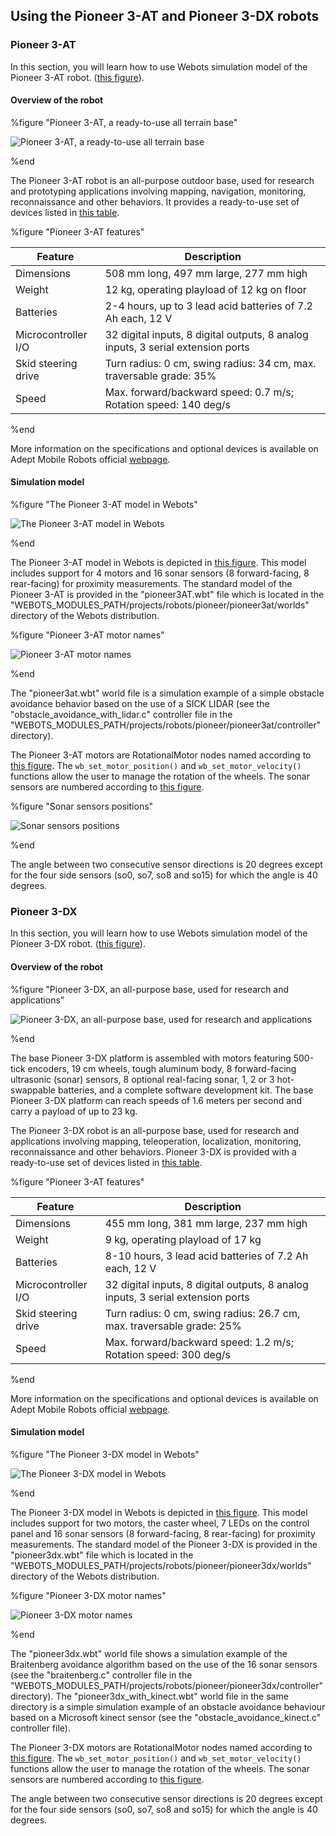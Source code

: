 ## Using the Pioneer 3-AT and Pioneer 3-DX robots

### Pioneer 3-AT

In this section, you will learn how to use Webots simulation model of the
Pioneer 3-AT robot. ([this
figure](using-the-pioneer-3-at-and-pioneer-3-dx-robots.md#pioneer-3-at-a-ready-to-use-all-terrain-base)).

#### Overview of the robot

%figure "Pioneer 3-AT, a ready-to-use all terrain base"

![Pioneer 3-AT, a ready-to-use all terrain base](png/pioneer3at_real.png)

%end

The Pioneer 3-AT robot is an all-purpose outdoor base, used for research and
prototyping applications involving mapping, navigation, monitoring,
reconnaissance and other behaviors. It provides a ready-to-use set of devices
listed in [this
table](using-the-pioneer-3-at-and-pioneer-3-dx-robots.md#pioneer-3-at-features).

%figure "Pioneer 3-AT features"

| Feature | Description |
| --- | --- |
| Dimensions | 508 mm long, 497 mm large, 277 mm high |
| Weight | 12 kg, operating playload of 12 kg on floor |
| Batteries | 2-4 hours, up to 3 lead acid batteries of 7.2 Ah each, 12 V |
| Microcontroller I/O | 32 digital inputs, 8 digital outputs, 8 analog inputs, 3 serial extension ports |
| Skid steering drive | Turn radius: 0 cm, swing radius: 34 cm, max. traversable grade: 35% |
| Speed | Max. forward/backward speed: 0.7 m/s; Rotation speed: 140 deg/s |

%end

More information on the specifications and optional devices is available on
Adept Mobile Robots official
[webpage](http://www.mobilerobots.com/ResearchRobots/ResearchRobots/P3AT.aspx).

#### Simulation model

%figure "The Pioneer 3-AT model in Webots"

![The Pioneer 3-AT model in Webots](png/pioneer3at.png)

%end

The Pioneer 3-AT model in Webots is depicted in [this
figure](using-the-pioneer-3-at-and-pioneer-3-dx-robots.md#the-pioneer-3-at-model-in-webots).
This model includes support for 4 motors and 16 sonar sensors (8 forward-facing,
8 rear-facing) for proximity measurements. The standard model of the Pioneer
3-AT is provided in the "pioneer3AT.wbt" file which is located in the
"WEBOTS\_MODULES\_PATH/projects/robots/pioneer/pioneer3at/worlds" directory of
the Webots distribution.

%figure "Pioneer 3-AT motor names"

![Pioneer 3-AT motor names](png/pioneer3at_wheels.png)

%end

The "pioneer3at.wbt" world file is a simulation example of a simple obstacle
avoidance behavior based on the use of a SICK LIDAR (see the
"obstacle\_avoidance\_with\_lidar.c" controller file in the
"WEBOTS\_MODULES\_PATH/projects/robots/pioneer/pioneer3at/controller"
directory).

The Pioneer 3-AT motors are RotationalMotor nodes named according to [this
figure](using-the-pioneer-3-at-and-pioneer-3-dx-robots.md#pioneer-3-at-motor-names).
The `wb_set_motor_position()` and `wb_set_motor_velocity()` functions allow the
user to manage the rotation of the wheels. The sonar sensors are numbered
according to [this
figure](using-the-pioneer-3-at-and-pioneer-3-dx-robots.md#sonar-sensors-positions).

%figure "Sonar sensors positions"

![Sonar sensors positions](png/pioneer3at_sonars.png)

%end

The angle between two consecutive sensor directions is 20 degrees except for the
four side sensors (so0, so7, so8 and so15) for which the angle is 40 degrees.

### Pioneer 3-DX

In this section, you will learn how to use Webots simulation model of the
Pioneer 3-DX robot. ([this
figure](using-the-pioneer-3-at-and-pioneer-3-dx-robots.md#pioneer-3-dx-an-all-purpose-base-used-for-research-and-applications)).

#### Overview of the robot

%figure "Pioneer 3-DX, an all-purpose base, used for research and applications"

![Pioneer 3-DX, an all-purpose base, used for research and applications](png/pioneer3dx_real.png)

%end

The base Pioneer 3-DX platform is assembled with motors featuring 500-tick
encoders, 19 cm wheels, tough aluminum body, 8 forward-facing ultrasonic (sonar)
sensors, 8 optional real-facing sonar, 1, 2 or 3 hot-swappable batteries, and a
complete software development kit. The base Pioneer 3-DX platform can reach
speeds of 1.6 meters per second and carry a payload of up to 23 kg.

The Pioneer 3-DX robot is an all-purpose base, used for research and
applications involving mapping, teleoperation, localization, monitoring,
reconnaissance and other behaviors. Pioneer 3-DX is provided with a ready-to-use
set of devices listed in [this
table](using-the-pioneer-3-at-and-pioneer-3-dx-robots.md#pioneer-3-at-features).

%figure "Pioneer 3-AT features"

| Feature | Description |
| --- | --- |
| Dimensions | 455 mm long, 381 mm large, 237 mm high |
| Weight | 9 kg, operating playload of 17 kg |
| Batteries | 8-10 hours, 3 lead acid batteries of 7.2 Ah each, 12 V |
| Microcontroller I/O | 32 digital inputs, 8 digital outputs, 8 analog inputs, 3 serial extension ports |
| Skid steering drive | Turn radius: 0 cm, swing radius: 26.7 cm, max. traversable grade: 25% |
| Speed | Max. forward/backward speed: 1.2 m/s; Rotation speed: 300 deg/s |

%end

More information on the specifications and optional devices is available on
Adept Mobile Robots official
[webpage](http://www.mobilerobots.com/ResearchRobots/PioneerP3DX.aspx).

#### Simulation model

%figure "The Pioneer 3-DX model in Webots"

![The Pioneer 3-DX model in Webots](png/pioneer3dx.png)

%end

The Pioneer 3-DX model in Webots is depicted in [this
figure](using-the-pioneer-3-at-and-pioneer-3-dx-robots.md#the-pioneer-3-dx-model-in-webots).
This model includes support for two motors, the caster wheel, 7 LEDs on the
control panel and 16 sonar sensors (8 forward-facing, 8 rear-facing) for
proximity measurements. The standard model of the Pioneer 3-DX is provided in
the "pioneer3dx.wbt" file which is located in the
"WEBOTS\_MODULES\_PATH/projects/robots/pioneer/pioneer3dx/worlds" directory of
the Webots distribution.

%figure "Pioneer 3-DX motor names"

![Pioneer 3-DX motor names](png/pioneer3dx_servos.png)

%end

The "pioneer3dx.wbt" world file shows a simulation example of the Braitenberg
avoidance algorithm based on the use of the 16 sonar sensors (see the
"braitenberg.c" controller file in the
"WEBOTS\_MODULES\_PATH/projects/robots/pioneer/pioneer3dx/controller"
directory). The "pioneer3dx\_with\_kinect.wbt" world file in the same directory
is a simple simulation example of an obstacle avoidance behaviour based on a
Microsoft kinect sensor (see the "obstacle\_avoidance\_kinect.c" controller
file).

The Pioneer 3-DX motors are RotationalMotor nodes named according to [this
figure](using-the-pioneer-3-at-and-pioneer-3-dx-robots.md#pioneer-3-dx-motor-names).
The `wb_set_motor_position()` and `wb_set_motor_velocity()` functions allow the
user to manage the rotation of the wheels. The sonar sensors are numbered
according to [this
figure](using-the-pioneer-3-at-and-pioneer-3-dx-robots.md#sonar-sensors-positions).

The angle between two consecutive sensor directions is 20 degrees except for the
four side sensors (so0, so7, so8 and so15) for which the angle is 40 degrees.

